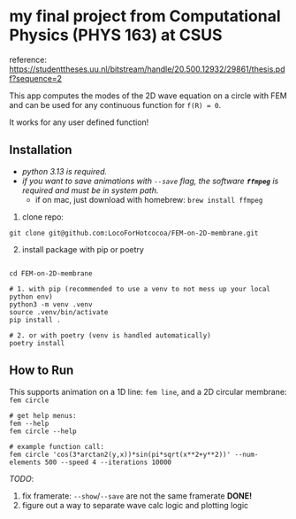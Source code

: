 # my final project from Computational Physics (PHYS 163) at CSUS

reference: https://studenttheses.uu.nl/bitstream/handle/20.500.12932/29861/thesis.pdf?sequence=2

This app computes the modes of the 2D wave equation on a circle with FEM and can be used for any continuous function for `f(R) = 0`.

It works for any user defined function!

## Installation
- *python 3.13 is required.*
- *if you want to save animations with `--save` flag, the software **`ffmpeg`** is required and must be in system path.*
    - if on mac, just download with homebrew: `brew install ffmpeg`
1. clone repo:
```shell
git clone git@github.com:LocoForHotcocoa/FEM-on-2D-membrane.git
```
2. install package with pip or poetry
```shell

cd FEM-on-2D-membrane

# 1. with pip (recommended to use a venv to not mess up your local python env)
python3 -m venv .venv
source .venv/bin/activate
pip install .

# 2. or with poetry (venv is handled automatically)
poetry install
```

## How to Run
This supports animation on a 1D line: `fem line`, and a 2D circular membrane: `fem circle`

```shell
# get help menus:
fem --help
fem circle --help

# example function call:
fem circle 'cos(3*arctan2(y,x))*sin(pi*sqrt(x**2+y**2))' --num-elements 500 --speed 4 --iterations 10000
```

*TODO*: 
1. fix framerate: `--show`/`--save` are not the same framerate **DONE!**
2. figure out a way to separate wave calc logic and plotting logic


